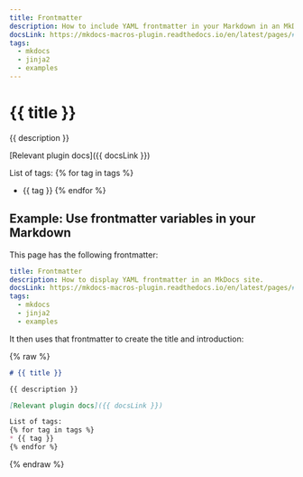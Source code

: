 ```yaml
---
title: Frontmatter
description: How to include YAML frontmatter in your Markdown in an MkDocs site.
docsLink: https://mkdocs-macros-plugin.readthedocs.io/en/latest/pages/#in-the-yaml-header-of-the-page
tags:
  - mkdocs
  - jinja2
  - examples
---
```


# {{ title }}

{{ description }}

[Relevant plugin docs]({{ docsLink }})

List of tags:
{% for tag in tags %}
* {{ tag }}
{% endfor %}

## Example: Use frontmatter variables in your Markdown

This page has the following frontmatter:

```yaml
title: Frontmatter
description: How to display YAML frontmatter in an MkDocs site.
docsLink: https://mkdocs-macros-plugin.readthedocs.io/en/latest/pages/#in-the-yaml-header-of-the-page
tags:
  - mkdocs
  - jinja2
  - examples
```

It then uses that frontmatter to create the title and introduction:

{% raw %}
```markdown
# {{ title }}

{{ description }}

[Relevant plugin docs]({{ docsLink }})

List of tags:
{% for tag in tags %}
* {{ tag }}
{% endfor %}
```
{% endraw %}